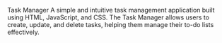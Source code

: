 Task Manager
A simple and intuitive task management application built using HTML, JavaScript, and CSS. The Task Manager allows users to create, update, and delete tasks, helping them manage their to-do lists effectively.
